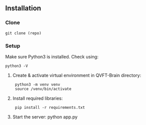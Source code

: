 ## Installation
### Clone

    git clone (repo)
### Setup
Make sure Python3 is installed. Check using:
    
    python3 -V

1. Create & activate virtual environment in QVFT-Brain directory:

        python3 -m venv venv
        source /venv/bin/activate


2. Install required libraries:

        pip install -r requirements.txt  

3.  Start the server:
        python app.py